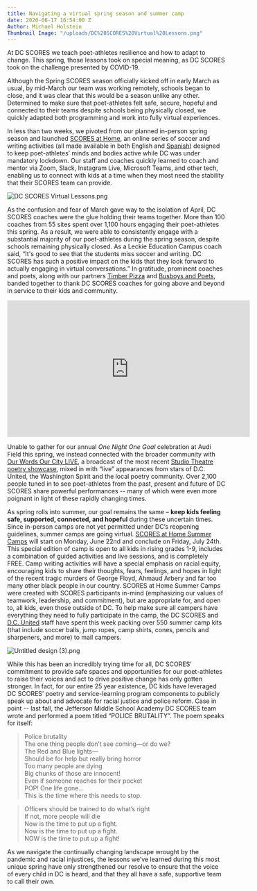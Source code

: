 ```yaml
---
title: Navigating a virtual spring season and summer camp
date: 2020-06-17 16:54:00 Z
Author: Michael Holstein
Thumbnail Image: "/uploads/DC%20SCORES%20Virtual%20Lessons.png"
---
```


At DC SCORES we teach poet-athletes resilience and how to adapt to change. This spring, those lessons took on special meaning, as DC SCORES took on the challenge presented by COVID-19.  

Although the Spring SCORES season officially kicked off in early March as usual, by mid-March our team was working remotely, schools began to close, and it was clear that this would be a season unlike any other.  Determined to make sure that poet-athletes felt safe, secure, hopeful and connected to their teams despite schools being physically closed, we quickly adapted both programming and work into fully virtual experiences.





In less than two weeks, we pivoted from our planned in-person spring season and launched [SCORES at Home](https://parents.dcscores.org/at-home-activities), an online series of soccer and writing activities (all made available in both English and [Spanish](https://familias.dcscores.org/actividades-desde-casa)) designed to keep poet-athletes’ minds and bodies active while DC was under mandatory lockdown. Our staff and coaches quickly learned to coach and mentor via Zoom, Slack, Instagram Live, Microsoft Teams, and other tech, enabling us to connect with kids at a time when they most need the stability that their SCORES team can provide.   

![DC SCORES Virtual Lessons.png](/uploads/DC%20SCORES%20Virtual%20Lessons.png)

As the confusion and fear of March gave way to the isolation of April, DC SCORES coaches were the glue holding their teams together. More than 100 coaches from 55 sites spent over 1,100 hours engaging their poet-athletes this spring. As a result, we were able to consistently engage with a substantial majority of our poet-athletes during the spring season, despite schools remaining physically closed. As a Leckie Education Campus coach said, “It's good to see that the students miss soccer and writing. DC SCORES has such a positive impact on the kids that they look forward to actually engaging in virtual conversations.” In gratitude, prominent coaches and poets, along with our partners [Timber Pizza](http://www.timberpizza.com/) and [Busboys and Poets](https://www.busboysandpoets.com/), banded together to thank DC SCORES coaches for going above and beyond in service to their kids and community. 

<iframe width="560" height="315" src="https://www.youtube.com/embed/fG127IUlZsc" frameborder="0" allow="accelerometer; autoplay; encrypted-media; gyroscope; picture-in-picture" allowfullscreen></iframe>

Unable to gather for our annual *One Night One Goal* celebration at Audi Field this spring, we instead connected with the broader community with [Our Words Our City LIVE](https://www.ourwordsourcity.com/live), a broadcast of the most recent [Studio Theatre poetry showcase](https://bit.ly/2020OWOC), mixed in with “live” appearances from stars of D.C. United, the Washington Spirit and the local poetry community.  Over 2,100 people tuned in to see poet-athletes from the past, present and future of DC SCORES share powerful performances -- many of which were even more poignant in light of these rapidly changing times. 
  
As spring rolls into summer, our goal remains the same – **keep kids feeling safe, supported, connected, and hopeful** during these uncertain times. Since in-person camps are not yet permitted under DC’s reopening guidelines, summer camps are going virtual. [SCORES at Home Summer Camps](https://summer.dcscores.org/) will start on Monday, June 22nd and conclude on Friday, July 24th. This special edition of camp is open to all kids in rising grades 1-9, includes a combination of guided activities and live sessions, and is completely FREE. Camp writing activities will have a special emphasis on racial equity, encouraging kids to share their thoughts, fears, feelings, and hopes in light of the recent tragic murders of George Floyd, Ahmaud Arbery and far too many other black people in our country. SCORES at Home Summer Camps were created with SCORES participants in-mind (emphasizing our values of teamwork, leadership, and commitment), but are appropriate for, and open to, all kids, even those outside of DC.  To help make sure all campers have everything they need to fully participate in the camp, the DC SCORES and [D.C. United](https://www.dcunited.com/) staff have spent this week packing over 550 summer camp kits (that include soccer balls, jump ropes, camp shirts, cones, pencils and sharpeners, and more) to mail campers. 

![Untitled design (3).png](/uploads/Untitled%20design%20(3).png)

While this has been an incredibly trying time for all, DC SCORES’ commitment to provide safe spaces and opportunities for our poet-athletes to raise their voices and act to drive positive change has only gotten stronger. In fact, for our entire 25 year existence, DC kids have leveraged DC SCORES’ poetry and service-learning program components to publicly speak up about and advocate for racial justice and police reform. Case in point -- last fall, the Jefferson Middle School Academy DC SCORES team wrote and performed a poem titled “POLICE BRUTALITY”.  The poem speaks for itself:

> Police brutality <br>
The one thing people don’t see coming—or do we? <br>
The Red and Blue lights— <br>
Should be for help but really bring horror <br>
Too many people are dying <br>
Big chunks of those are innocent! <br>
Even if someone reaches for their pocket <br>
POP! One life gone... <br>
This is the time where this needs to stop. <br>

> Officers should be trained to do what’s right <br>
If not, more people will die <br>
Now is the time to put up a fight. <br>
Now is the time to put up a fight. <br>
NOW is the time to put up a fight! <br>

As we navigate the continually changing landscape wrought by the pandemic and racial injustices, the lessons we’ve learned during this most unique spring have only strengthened our resolve to ensure that the voice of every child in DC is heard, and that they all have a safe, supportive team to call their own.  
